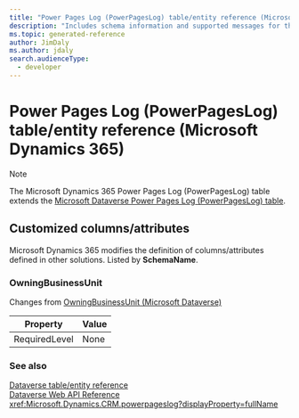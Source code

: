 ```yaml
---
title: "Power Pages Log (PowerPagesLog) table/entity reference (Microsoft Dynamics 365)"
description: "Includes schema information and supported messages for the Power Pages Log (PowerPagesLog) table/entity with Microsoft Dynamics 365."
ms.topic: generated-reference
author: JimDaly
ms.author: jdaly
search.audienceType: 
  - developer
---
```


# Power Pages Log (PowerPagesLog) table/entity reference (Microsoft Dynamics 365)



> [!NOTE]
> The Microsoft Dynamics 365 Power Pages Log (PowerPagesLog) table extends the [Microsoft Dataverse Power Pages Log (PowerPagesLog) table](/power-apps/developer/data-platform/reference/entities/powerpageslog).



## Customized columns/attributes

Microsoft Dynamics 365 modifies the definition of columns/attributes defined in other solutions. Listed by **SchemaName**.

### <a name="BKMK_OwningBusinessUnit"></a> OwningBusinessUnit

Changes from [OwningBusinessUnit (Microsoft Dataverse)](/power-apps/developer/data-platform/reference/entities/powerpageslog#BKMK_OwningBusinessUnit)

|Property|Value|
|---|---|
|RequiredLevel|None|




### See also

[Dataverse table/entity reference](/power-apps/developer/data-platform/reference/about-entity-reference)  
[Dataverse Web API Reference](/power-apps/developer/data-platform/webapi/reference/about)   
<xref:Microsoft.Dynamics.CRM.powerpageslog?displayProperty=fullName>
